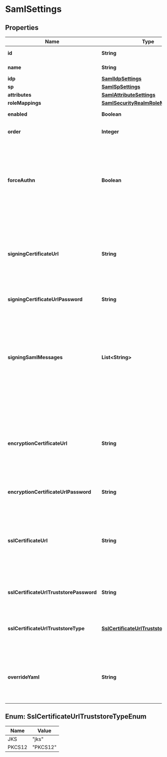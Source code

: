 # SamlSettings

## Properties
Name | Type | Description | Notes
------------ | ------------- | ------------- | -------------
**id** | **String** | The identifier for the security realm | 
**name** | **String** | The friendly name of the security realm | 
**idp** | [**SamlIdpSettings**](SamlIdpSettings.md) |  | 
**sp** | [**SamlSpSettings**](SamlSpSettings.md) |  | 
**attributes** | [**SamlAttributeSettings**](SamlAttributeSettings.md) |  | 
**roleMappings** | [**SamlSecurityRealmRoleMappingRules**](SamlSecurityRealmRoleMappingRules.md) |  |  [optional]
**enabled** | **Boolean** | When true, enables the security realm |  [optional]
**order** | **Integer** | The order that the security realm is evaluated |  [optional]
**forceAuthn** | **Boolean** | Specifies whether to set the ForceAuthn attribute when requesting that the IdP authenticate the current user. If set to true, the IdP is required to verify the user&#x27;s identity, irrespective of any existing sessions they might have. |  [optional]
**signingCertificateUrl** | **String** | The SAML signing certificate bundle URL. The bundle should be a zip file containing &#x27;signing.key&#x27; and &#x27;signing.pem&#x27; files in the directory &#x27;/saml/:id&#x27;, where :id is the value of the [id] field. |  [optional]
**signingCertificateUrlPassword** | **String** | The password to the signing certificate bundle |  [optional]
**signingSamlMessages** | **List&lt;String&gt;** | A list of SAML message types that should be signed. Each element in the list should be the local name of a SAML XML Element. Supported element types are AuthnRequest, LogoutRequest and LogoutResponse. Only valid if a signing certificate is also specified. |  [optional]
**encryptionCertificateUrl** | **String** | The SAML encryption certificate bundle URL. The bundle should be a zip file containing &#x27;encryption.key&#x27; and &#x27;encryption.pem&#x27; files in the directory &#x27;/saml/:id&#x27;, where :id is the value of the [id] field. |  [optional]
**encryptionCertificateUrlPassword** | **String** | The password to the encryption certificate bundle |  [optional]
**sslCertificateUrl** | **String** | The SSL trusted CA certificate bundle URL. The bundle should be a zip file containing a single keystore file &#x27;keystore.ks&#x27; in the directory &#x27;/saml/:id/truststore&#x27;, where :id is the value of the [id] field. |  [optional]
**sslCertificateUrlTruststorePassword** | **String** | The password to the SSL certificate bundle URL truststore |  [optional]
**sslCertificateUrlTruststoreType** | [**SslCertificateUrlTruststoreTypeEnum**](#SslCertificateUrlTruststoreTypeEnum) | The format of the keystore file. Should be jks to use the Java Keystore format or PKCS12 to use PKCS#12 files. The default is jks. |  [optional]
**overrideYaml** | **String** | Advanced configuration options in YAML format. Any settings defined here will override any configuration set via the API. |  [optional]

<a name="SslCertificateUrlTruststoreTypeEnum"></a>
## Enum: SslCertificateUrlTruststoreTypeEnum
Name | Value
---- | -----
JKS | &quot;jks&quot;
PKCS12 | &quot;PKCS12&quot;

